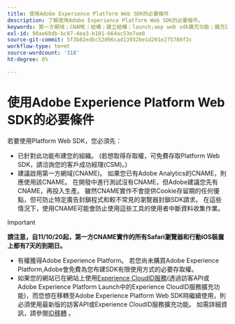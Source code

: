 ```yaml
---
title: 使用Adobe Experience Platform Web SDK的必要條件
description: 了解使用Adobe Experience Platform Web SDK的必要條件。
keywords: 第一方網域；CNAME；結構；建立結構；launch;aep web sdk擴充功能；擴充功能；組態ID；組態工具；資料元素；建立資料元素；XDM物件；sendEvent；傳送事件；
exl-id: 98ae69db-bc87-4ea3-b101-664ac53e7ae0
source-git-commit: 5f3b82edbc52d96cad13932be1d201e275780f3c
workflow-type: tm+mt
source-wordcount: '318'
ht-degree: 0%

---
```


# 使用Adobe Experience Platform Web SDK的必要條件

若要使用Platform Web SDK，您必須先：

- 已針對此功能布建您的組織。 (若想取得存取權，可免費存取Platform Web SDK，請洽詢您的客戶成功經理(CSM)。)
- 建議啟用第一方網域(CNAME)。 如果您已有Adobe Analytics的CNAME，則應使用該CNAME。 在開發中進行測試沒有CNAME，但Adobe建議您先有CNAME，再投入生產。 雖然CNAME實作不會提供Cookie存留期的任何優點，但可防止特定廣告封鎖程式和較不常見的瀏覽器封鎖SDK請求。 在這些情況下，使用CNAME可能會防止使用這些工具的使用者中斷資料收集作業。

>[!IMPORTANT]
>
>**請注意，自11/10/20起，第一方CNAME實作的所有Safari瀏覽器和行動iOS裝置上都有7天的到期日。**

- 有權獲得Adobe Experience Platform。 若您尚未購買Adobe Experience Platform,Adobe會免費為您布建SDK有限使用方式的必要存取權。
- 如果您的網站已在網站上使用[Experience CloudID服務](https://experienceleague.adobe.com/docs/experience-platform/edge/identity/overview.html)(透過訪客API或Adobe Experience Platform Launch中的Experience CloudID服務擴充功能)，而您想在移轉至Adobe Experience Platform Web SDK時繼續使用，則必須使用最新版的訪客API或Experience CloudID服務擴充功能。 如需詳細資訊，請參閱[ID移轉](https://experienceleague.adobe.com/docs/experience-platform/edge/identity/overview.html?lang=en#identity) 。

